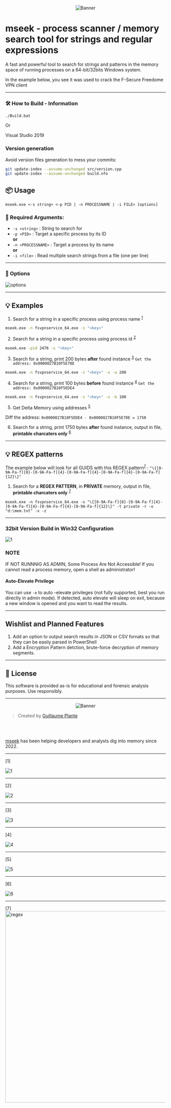 <p align="center">
  <img src="img/banner_s.png" alt="Banner" style="max-width: 100%;">
</p>


# mseek - process scanner / memory search tool for strings and regular expressions

A fast and powerful tool to search for strings and patterns in the memory space of running processes on a 64-bit/32bits Windows system.

In the example below, you see it was used to crack the F-Secure Freedome VPN client

---

### 🛠 How to Build - Information

```
./Build.bat 
```

Or

Visual Studio 2019


### Version generation

Avoid version files generation to mess your commits:

```bash
git update-index --assume-unchanged src/version.cpp
git update-index --assume-unchanged build.nfo
```


## 📦 Usage

```
mseek.exe <-s string> <-p PID | -n PROCESSNAME | -i FILE> [options]
```

### 🔧 Required Arguments:
- `-s <string>` : String to search for
- `-p <PID>` : Target a specific process by its ID  
  **or**  
- `-n <PROCESSNAME>` : Target a process by its name  
  **or**  
- `-i <file>` : Read multiple search strings from a file (one per line)

---

### 🧩 Options

![options](img/options.png)

---

## 💡 Examples

1. Search for a string in a specific process using process name <sup>[1](#ref1)</sup>

```sh
mseek.exe -n fsvpnservice_64.exe -s "<key>" 
```
2. Search for a string in a specific process using process id <sup>[2](#ref1)</sup>

```sh
mseek.exe -pid 2476 -s "<key>" 
```

3. Search for a string, print 200 bytes **after** found instance <sup>[3](#ref2)</sup>
```Get the address: 0x0000027B10F5E70E```
```sh
mseek.exe -n fsvpnservice_64.exe -s "<key>" -x -a 200
```
4. Search for a string, print 100 bytes **before** found instance <sup>[4](#ref3)</sup>
```Get the address: 0x0000027B10F5EDE4```
```sh
mseek.exe -n fsvpnservice_64.exe -s "<key>" -x -b 100
```
5. Get Delta Memory using addresses <sup>[5](#ref4)</sup>

Diff the address: ```0x0000027B10F5EDE4 - 0x0000027B10F5E70E = 1750```

6. Search for a string, print 1750 bytes **after** found instance, output in file, **printable charcaters only** <sup>[6](#ref5)</sup>

--------------------------------

## 💡 REGEX patterns

The example below will look for all GUIDS with this REGEX pattern<sup>[7](#ref6)</sup> : ```"\{[0-9A-Fa-f]{8}-[0-9A-Fa-f]{4}-[0-9A-Fa-f]{4}-[0-9A-Fa-f]{4}-[0-9A-Fa-f]{12}\}"```


1. Search for a **REGEX PATTERN**, in **PRIVATE** memory, output in file, **printable charcaters only** <sup>[7](#ref6)</sup>


```
mseek.exe -n fsvpnservice_64.exe -s "\{[0-9A-Fa-f]{8}-[0-9A-Fa-f]{4}-[0-9A-Fa-f]{4}-[0-9A-Fa-f]{4}-[0-9A-Fa-f]{12}\}" -t private -r -o "d:\mem.txt" -x -z
```


--------------------------------

### 32bit Version Build in Win32 Configuration

![1](img/buildx86.png)

### NOTE 

IF NOT RUNNNIG AS ADMIN, Some Process Are Not Accessible! If you cannot read a process memory, open a shell as administrator!

#### Auto-Elevate Privilege

You can use ```-e``` to auto -elevate privileges (not fully supported, best you run directly in admin mode). If detected, auto elevate will sleep on exit, because a new window is opened and you want to read the results.


--------------------------------

## Wishlist and Planned Features

1. Add an option to output search results in JSON or CSV fornats so that they can be easily parsed in PowerShell
1. Add a Encryption Pattern  detction, brute-force decryption of memory segments.


--------------------------------


## 📝 License

This software is provided as-is for educational and forensic analysis purposes. Use responsibly.

--------------------------------

<p align="center">
  <img src="img/logo.png" alt="Banner" style="max-width: 100%;">
</p>


> Created by [Guillaume Plante](guillaumeplante.qc@gmail.com)
<br>
<br>

[mseek](https://github.com/arsscriptum/mseek) has been helping developers and analysts dig into memory since 2022.


--------------------------------

<a id="ref1"></a> [1] 

![1](img/memseek.png)

-------------------------------

<a id="ref2"></a>[2] 

![2](img/memseek.png)

-------------------------------

<a id="ref2"></a>[3] 

![3](img/example2.png)

-------------------------------

<a id="ref3"></a>[4] 

![4](img/example3.png)

-------------------------------

<a id="ref4"></a>[5] 

![5](img/size.png)

-------------------------------


<a id="ref5"></a>[6] 

![6](img/example1.png)

-------------------------------

<a id="ref6"></a>[7] 
<a href="img/regex.gif" target="_blank">
  <img src="img/regex.gif" alt="regex" style="width:600px;">
</a>

